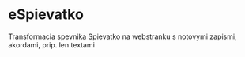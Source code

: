 # eSpievatko
Transformacia spevnika Spievatko na webstranku s notovymi zapismi, akordami, prip. len textami
